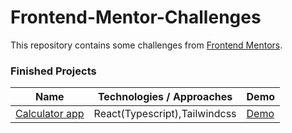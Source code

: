 # Frontend-Mentor-Challenges

This repository contains some challenges from [Frontend Mentors](https://www.frontendmentor.io/challenges). 

### Finished Projects


|Name| Technologies / Approaches | Demo |
|---|---|---|
|  [Calculator app](https://github.com/dongnguyenvn/frontend-mentor-challenges/tree/main/react-calculator-app) | React(Typescript),Tailwindcss | [Demo](https://calculator-app-bay.vercel.app/) |
